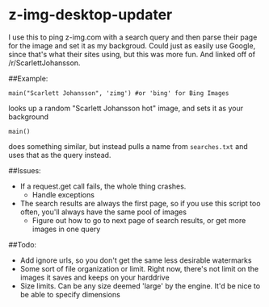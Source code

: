 z-img-desktop-updater
=====================

I use this to ping z-img.com with a search query and then parse their page for the image and set it as my backgroud. Could just as easily use Google, since that's what their sites using, but this was more fun. And linked off of /r/ScarlettJohansson.

##Example:

    main("Scarlett Johansson", 'zimg') #or 'bing' for Bing Images

looks up a random "Scarlett Johansson hot" image, and sets it as your background

    main()

does something similar, but instead pulls a name from `searches.txt` and uses
that as the query instead.

##Issues:

* If a request.get call fails, the whole thing crashes.
    * Handle exceptions
* The search results are always the first page, so if you use this script
    too often, you'll always have the same pool of images
    * Figure out how to go to next page of search results,
        or get more images in one query

##Todo:

* Add ignore urls, so you don't get the same less desirable watermarks
* Some sort of file organization or limit. Right now, there's not limit on
    the images it saves and keeps on your harddrive
* Size limits. Can be any size deemed 'large' by the engine. It'd be nice
    to be able to specify dimensions

